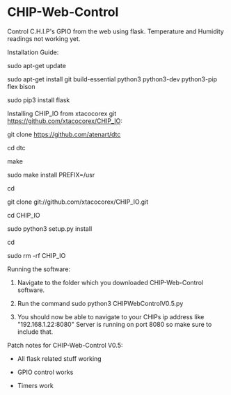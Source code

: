 # CHIP-Web-Control
Control C.H.I.P's GPIO from the web using flask.
Temperature and Humidity readings not working yet.

Installation Guide:

sudo apt-get update

sudo apt-get install git build-essential python3 python3-dev python3-pip flex bison

sudo pip3 install flask

Installing CHIP_IO from xtacocorex git https://github.com/xtacocorex/CHIP_IO:

  git clone https://github.com/atenart/dtc
  
  cd dtc
  
  make
  
  sudo  make install PREFIX=/usr
  
  cd
  
  git clone git://github.com/xtacocorex/CHIP_IO.git
  
  cd CHIP_IO
  
  sudo python3 setup.py install
  
  cd
  
  sudo rm -rf CHIP_IO

Running the software:

1. Navigate to the folder which you downloaded CHIP-Web-Control software.

2. Run the command sudo python3 CHIPWebControlV0.5.py

3. You should now be able to navigate to your CHIPs ip address like "192.168.1.22:8080" Server is running on port 8080 so make sure to include that.


Patch notes for CHIP-Web-Control V0.5:

- All flask related stuff working

- GPIO control works
- Timers work
